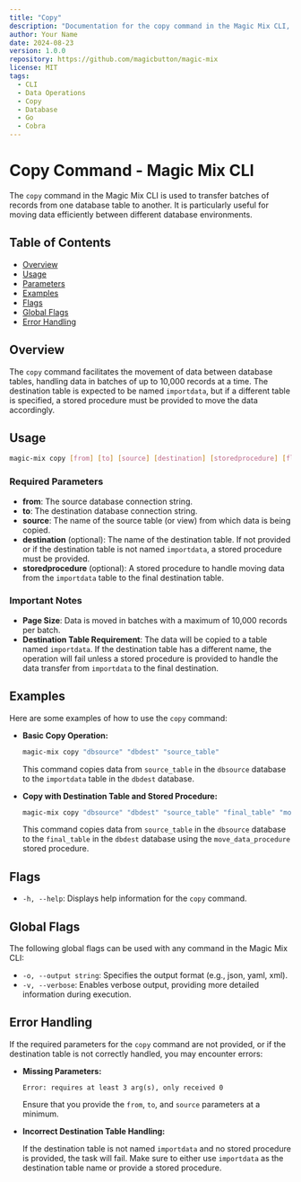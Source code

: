 ```yaml
---
title: "Copy"
description: "Documentation for the copy command in the Magic Mix CLI, used to move data between database tables."
author: Your Name
date: 2024-08-23
version: 1.0.0
repository: https://github.com/magicbutton/magic-mix
license: MIT
tags:
  - CLI
  - Data Operations
  - Copy
  - Database
  - Go
  - Cobra
---
```


# Copy Command - Magic Mix CLI

The `copy` command in the Magic Mix CLI is used to transfer batches of records from one database table to another. It is particularly useful for moving data efficiently between different database environments.

## Table of Contents

- [Overview](#overview)
- [Usage](#usage)
- [Parameters](#parameters)
- [Examples](#examples)
- [Flags](#flags)
- [Global Flags](#global-flags)
- [Error Handling](#error-handling)

## Overview

The `copy` command facilitates the movement of data between database tables, handling data in batches of up to 10,000 records at a time. The destination table is expected to be named `importdata`, but if a different table is specified, a stored procedure must be provided to move the data accordingly.

## Usage

```bash
magic-mix copy [from] [to] [source] [destination] [storedprocedure] [flags]
```

### Required Parameters

- **from**: The source database connection string.
- **to**: The destination database connection string.
- **source**: The name of the source table (or view) from which data is being copied.
- **destination** (optional): The name of the destination table. If not provided or if the destination table is not named `importdata`, a stored procedure must be provided.
- **storedprocedure** (optional): A stored procedure to handle moving data from the `importdata` table to the final destination table.

### Important Notes

- **Page Size**: Data is moved in batches with a maximum of 10,000 records per batch.
- **Destination Table Requirement**: The data will be copied to a table named `importdata`. If the destination table has a different name, the operation will fail unless a stored procedure is provided to handle the data transfer from `importdata` to the final destination.

## Examples

Here are some examples of how to use the `copy` command:

- **Basic Copy Operation:**

  ```bash
  magic-mix copy "dbsource" "dbdest" "source_table"
  ```

  This command copies data from `source_table` in the `dbsource` database to the `importdata` table in the `dbdest` database.

- **Copy with Destination Table and Stored Procedure:**

  ```bash
  magic-mix copy "dbsource" "dbdest" "source_table" "final_table" "move_data_procedure"
  ```

  This command copies data from `source_table` in the `dbsource` database to the `final_table` in the `dbdest` database using the `move_data_procedure` stored procedure.

## Flags

- `-h, --help`: Displays help information for the `copy` command.

## Global Flags

The following global flags can be used with any command in the Magic Mix CLI:

- `-o, --output string`: Specifies the output format (e.g., json, yaml, xml).
- `-v, --verbose`: Enables verbose output, providing more detailed information during execution.

## Error Handling

If the required parameters for the `copy` command are not provided, or if the destination table is not correctly handled, you may encounter errors:

- **Missing Parameters:**

  ```plaintext
  Error: requires at least 3 arg(s), only received 0
  ```

  Ensure that you provide the `from`, `to`, and `source` parameters at a minimum.

- **Incorrect Destination Table Handling:**

  If the destination table is not named `importdata` and no stored procedure is provided, the task will fail. Make sure to either use `importdata` as the destination table name or provide a stored procedure.
